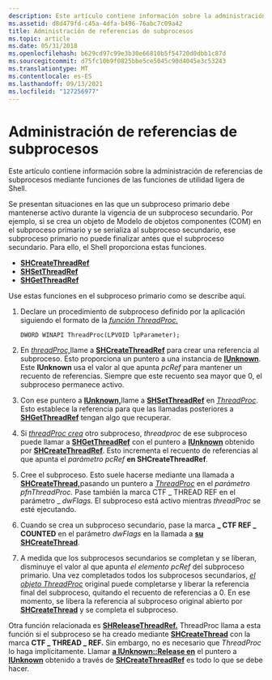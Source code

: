 ```yaml
---
description: Este artículo contiene información sobre la administración de referencias de subprocesos mediante funciones de las funciones de utilidad ligera de Shell.
ms.assetid: d8d479fd-c45a-4dfa-b496-76abc7c09a42
title: Administración de referencias de subprocesos
ms.topic: article
ms.date: 05/31/2018
ms.openlocfilehash: b629cd97c99e3b30e66810b5f54720d0dbb1c87d
ms.sourcegitcommit: d75fc10b9f0825bbe5ce5045c90d4045e3c53243
ms.translationtype: MT
ms.contentlocale: es-ES
ms.lasthandoff: 09/13/2021
ms.locfileid: "127256977"
---
```

# <a name="managing-thread-references"></a>Administración de referencias de subprocesos

Este artículo contiene información sobre la administración de referencias de subprocesos mediante funciones de las funciones de utilidad ligera de Shell.


Se presentan situaciones en las que un subproceso primario debe mantenerse activo durante la vigencia de un subproceso secundario. Por ejemplo, si se crea un objeto de Modelo de objetos componentes (COM) en el subproceso primario y se serializa al subproceso secundario, ese subproceso primario no puede finalizar antes que el subproceso secundario. Para ello, el Shell proporciona estas funciones.

-   [**SHCreateThreadRef**](/windows/desktop/api/Shlwapi/nf-shlwapi-shcreatethreadref)
-   [**SHSetThreadRef**](/windows/desktop/api/Shlwapi/nf-shlwapi-shsetthreadref)
-   [**SHGetThreadRef**](/windows/desktop/api/Shlwapi/nf-shlwapi-shgetthreadref)

Use estas funciones en el subproceso primario como se describe aquí.

1.  Declare un procedimiento de subproceso definido por la aplicación siguiendo el formato de la [*función ThreadProc.*](/previous-versions/windows/desktop/legacy/ms686736(v=vs.85))

    ``` syntax
    DWORD WINAPI ThreadProc(LPVOID lpParameter);
    ```

2.  En [*threadProc,*](/previous-versions/windows/desktop/legacy/ms686736(v=vs.85))llame a [**SHCreateThreadRef**](/windows/desktop/api/Shlwapi/nf-shlwapi-shcreatethreadref) para crear una referencia al subproceso. Esto proporciona un puntero a una instancia de [**IUnknown**](/windows/win32/api/unknwn/nn-unknwn-iunknown). Este **IUnknown** usa el valor al que apunta *pcRef* para mantener un recuento de referencias. Siempre que este recuento sea mayor que 0, el subproceso permanece activo.
3.  Con ese puntero a [**IUnknown,**](/windows/win32/api/unknwn/nn-unknwn-iunknown)llame a [**SHSetThreadRef**](/windows/desktop/api/Shlwapi/nf-shlwapi-shsetthreadref) en [*ThreadProc*](/previous-versions/windows/desktop/legacy/ms686736(v=vs.85)). Esto establece la referencia para que las llamadas posteriores a [**SHGetThreadRef**](/windows/desktop/api/Shlwapi/nf-shlwapi-shgetthreadref) tengan algo que recuperar.
4.  Si [*threadProc crea*](/previous-versions/windows/desktop/legacy/ms686736(v=vs.85)) otro subproceso, *threadproc* de ese subproceso puede llamar a [**SHGetThreadRef**](/windows/desktop/api/Shlwapi/nf-shlwapi-shgetthreadref) con el puntero a [**IUnknown**](/windows/win32/api/unknwn/nn-unknwn-iunknown) obtenido por [**SHCreateThreadRef**](/windows/desktop/api/Shlwapi/nf-shlwapi-shcreatethreadref). Esto incrementa el recuento de referencias al que apunta el *parámetro pcRef* **en SHCreateThreadRef**.
5.  Cree el subproceso. Esto suele hacerse mediante una llamada a [**SHCreateThread,**](/windows/desktop/api/Shlwapi/nf-shlwapi-shcreatethread)pasando un puntero a [*ThreadProc*](/previous-versions/windows/desktop/legacy/ms686736(v=vs.85)) en el *parámetro pfnThreadProc.* Pase también la marca CTF \_ THREAD REF en el parámetro \_ *dwFlags.* El subproceso está activo mientras *threadProc* se esté ejecutando.
6.  Cuando se crea un subproceso secundario, pase la marca **\_ CTF REF \_ COUNTED** en el parámetro *dwFlags* en la llamada a [**su SHCreateThread**](/windows/desktop/api/Shlwapi/nf-shlwapi-shcreatethread).
7.  A medida que los subprocesos secundarios se completan y se liberan, disminuye el valor al que apunta *el elemento pcRef* del subproceso primario. Una vez completados todos los subprocesos secundarios, [*el objeto ThreadProc*](/previous-versions/windows/desktop/legacy/ms686736(v=vs.85)) original puede completarse y liberar la referencia final del subproceso, quitando el recuento de referencias a 0. En ese momento, se libera la referencia al subproceso original abierto por [**SHCreateThread**](/windows/desktop/api/Shlwapi/nf-shlwapi-shcreatethread) y se completa el subproceso.

Otra función relacionada es [**SHReleaseThreadRef.**](/windows/desktop/api/Shlwapi/nf-shlwapi-shreleasethreadref) ThreadProc llama a [](/previous-versions/windows/desktop/legacy/ms686736(v=vs.85)) esta función si el subproceso se ha creado mediante [**SHCreateThread**](/windows/desktop/api/Shlwapi/nf-shlwapi-shcreatethread) con la marca **CTF \_ THREAD \_ REF.** Sin embargo, no es necesario que *ThreadProc* lo haga implícitamente. Llamar [**a IUnknown::Release en**](/windows/win32/api/unknwn/nf-unknwn-iunknown-release) el puntero a [**IUnknown**](/windows/win32/api/unknwn/nn-unknwn-iunknown) obtenido a través de [**SHCreateThreadRef**](/windows/desktop/api/Shlwapi/nf-shlwapi-shcreatethreadref) es todo lo que se debe hacer.

 

 
